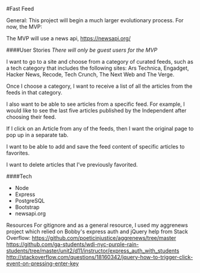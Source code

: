 #Fast Feed

General: This project will begin a much larger evolutionary process. For now, the MVP:

The MVP will use a news api, https://newsapi.org/

####User Stories
_There will only be guest users for the MVP_

I want to go to a site and choose from a category of curated feeds, such as a tech category that includes the following sites: Ars Technica, Engadget, Hacker News, Recode, Tech Crunch, The Next Web and The Verge.

Once I choose a category, I want to receive a list of all the articles from the feeds in that category.

I also want to be able to see articles from a specific feed. For example, I would like to see the last five articles published by the Independent after choosing their feed.

If I click on an Article from any of the feeds, then I want the original page to pop up in a separate tab.

I want to be able to add and save the feed content of specific articles to favorites.

I want to delete articles that I’ve previously favorited.

####Tech
* Node
* Express
* PostgreSQL
* Bootstrap
* newsapi.org

Resources
For gitignore and as a general resource, I used my aggrenews project which relied on Bobby's express auth and jQuery help from Stack Overflow:
https://github.com/poeticinjustice/aggrenews/tree/master
https://github.com/ga-students/wdi-nyc-purple-rain-students/tree/master/unit2/d11/instructor/express_auth_with_students
http://stackoverflow.com/questions/18160342/jquery-how-to-trigger-click-event-on-pressing-enter-key
